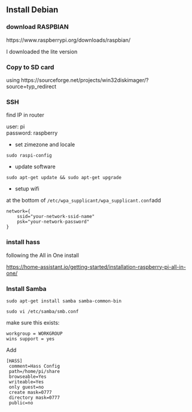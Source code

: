<h2>Install Debian</h2>

<h3>download RASPBIAN</h3>
https://www.raspberrypi.org/downloads/raspbian/

I downloaded the lite version

<h3>Copy to SD card</h3>
using https://sourceforge.net/projects/win32diskimager/?source=typ_redirect



<h3>SSH</h3>
find IP in router

user: pi <br>
password: raspberry

- set zimezone and locale

<code>sudo raspi-config</code>

- update software

<code>sudo apt-get update && sudo apt-get upgrade </code>

- setup wifi

at the bottom of <code>/etc/wpa_supplicant/wpa_supplicant.conf</code>add

```
network={
    ssid="your-network-ssid-name"
    psk="your-network-password"
}
```

<h3> install hass </h3>
following the All in One install

https://home-assistant.io/getting-started/installation-raspberry-pi-all-in-one/

<h3>Install Samba</h3>

``` linux
sudo apt-get install samba samba-common-bin
```

``` linux
sudo vi /etc/samba/smb.conf
```

make sure this exists:

``` linux
workgroup = WORKGROUP
wins support = yes
```

Add

```
[HASS]
 comment=Hass Config
 path=/home/pi/share
 browseable=Yes
 writeable=Yes
 only guest=no
 create mask=0777
 directory mask=0777
 public=no
```
